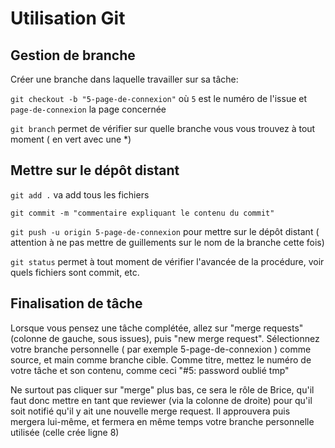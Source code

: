 # Utilisation Git


## Gestion de branche

Créer une branche dans laquelle travailler sur sa tâche:

`git checkout -b "5-page-de-connexion"` où `5` est le numéro de l'issue et `page-de-connexion` la page concernée

`git branch` permet de vérifier sur quelle branche vous vous trouvez à tout moment ( en vert avec une *)


## Mettre sur le dépôt distant

`git add .` va add tous les fichiers

`git commit -m "commentaire expliquant le contenu du commit"`

`git push -u origin 5-page-de-connexion` pour mettre sur le dépôt distant 
( attention à ne pas mettre de guillements sur le nom de la branche cette fois)

`git status` permet à tout moment de vérifier l'avancée de la procédure, voir quels fichiers sont commit, etc.


## Finalisation de tâche

Lorsque vous pensez une tâche complétée, allez sur "merge requests" (colonne de gauche, sous issues),
puis "new merge request". Sélectionnez votre branche personnelle ( par exemple 5-page-de-connexion ) comme source,
et main comme branche cible.
Comme titre, mettez le numéro de votre tâche et son contenu, comme ceci "#5: password oublié tmp" 

Ne surtout pas cliquer sur "merge" plus bas, ce sera le rôle de Brice, 
qu'il faut donc mettre en tant que reviewer (via la colonne de droite) pour qu'il soit notifié
qu'il y ait une nouvelle merge request. Il approuvera puis mergera lui-même,
et fermera en même temps votre branche personnelle utilisée (celle crée ligne 8)


